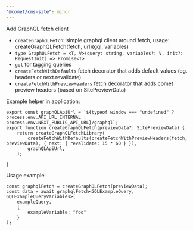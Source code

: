 ```yaml
---
"@comet/cms-site": minor
---
```


Add GraphQL fetch client

- `createGraphQLFetch`: simple graphql client around fetch, usage: createGraphQLFetch(fetch, url)(gql, variables)
- `type GraphQLFetch = <T, V>(query: string, variables?: V, init?: RequestInit) => Promise<T>`
- `gql` for tagging queries
- `createFetchWithDefaults` fetch decorator that adds default values (eg. headers or next.revalidate)
- `createFetchWithPreviewHeaders` fetch decorator that adds comet preview headers (based on SitePreviewData)

Example helper in application:
```
export const graphQLApiUrl = `${typeof window === "undefined" ? process.env.API_URL_INTERNAL : process.env.NEXT_PUBLIC_API_URL}/graphql`;
export function createGraphQLFetch(previewData?: SitePreviewData) {
    return createGraphQLFetchLibrary(
        createFetchWithDefaults(createFetchWithPreviewHeaders(fetch, previewData), { next: { revalidate: 15 * 60 } }),
        graphQLApiUrl,
    );

}
```

Usage example:
```
const graphqlFetch = createGraphQLFetch(previewData);
const data = await graphqlFetch<GQLExampleQuery, GQLExampleQueryVariables>(
    exampleQuery,
    {
        exampleVariable: "foo"
    }
);
```